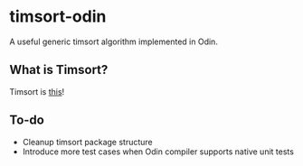 # timsort-odin

A useful generic timsort algorithm implemented in Odin.

## What is Timsort?

Timsort is [this](https://en.wikipedia.org/wiki/Timsort)!

## To-do

* Cleanup timsort package structure
* Introduce more test cases when Odin compiler supports native unit tests
